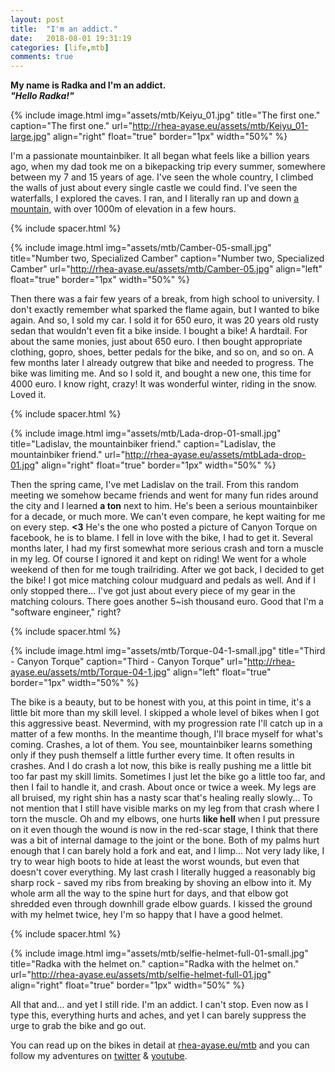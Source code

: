 ```yaml
---
layout: post
title:  "I'm an addict."
date:   2018-08-01 19:31:19
categories: [life,mtb]
comments: true
---
```


**My name is Radka and I'm an addict.**
<br />**_"Hello Radka!"_**

<!--more-->

{% include image.html
  img="assets/mtb/Keiyu_01.jpg"
  title="The first one."
  caption="The first one."
  url="http://rhea-ayase.eu/assets/mtb/Keiyu_01-large.jpg"
  align="right"
  float="true"
  border="1px"
  width="50%"
%}

I'm a passionate mountainbiker. It all began what feels like a billion years ago, when my dad took me on a bikepacking trip every summer, somewhere between my 7 and 15 years of age. I've seen the whole country, I climbed the walls of just about every single castle we could find. I've seen the waterfalls, I explored the caves. I ran, and I literally ran up and down [a mountain](https://en.wikipedia.org/wiki/Rysy), with over 1000m of elevation in a few hours.

{% include spacer.html %}

{% include image.html
  img="assets/mtb/Camber-05-small.jpg"
  title="Number two, Specialized Camber"
  caption="Number two, Specialized Camber"
  url="http://rhea-ayase.eu/assets/mtb/Camber-05.jpg"
  align="left"
  float="true"
  border="1px"
  width="50%"
%}

Then there was a fair few years of a break, from high school to university. I don't exactly remember what sparked the flame again, but I wanted to bike again. And so, I sold my car. I sold it for 650 euro, it was 20 years old rusty sedan that wouldn't even fit a bike inside. I bought a bike! A hardtail. For about the same monies, just about 650 euro. I then bought appropriate clothing, gopro, shoes, better pedals for the bike, and so on, and so on. A few months later I already outgrew that bike and needed to progress. The bike was limiting me. And so I sold it, and bought a new one, this time for 4000 euro. I know right, crazy! It was wonderful winter, riding in the snow. Loved it.

{% include spacer.html %}

{% include image.html
  img="assets/mtb/Lada-drop-01-small.jpg"
  title="Ladislav, the mountainbiker friend."
  caption="Ladislav, the mountainbiker friend."
  url="http://rhea-ayase.eu/assets/mtbLada-drop-01.jpg"
  align="right"
  float="true"
  border="1px"
  width="50%"
%}

Then the spring came, I've met Ladislav on the trail. From this random meeting we somehow became friends and went for many fun rides around the city and I learned **a ton** next to him. He's been a serious mountainbiker for a decade, or much more. We can't even compare, he kept waiting for me on every step. **<3** He's the one who posted a picture of Canyon Torque on facebook, he is to blame. I fell in love with the bike, I had to get it. Several months later, I had my first somewhat more serious crash and torn a muscle in my leg. Of course I ignored it and kept on riding! We went for a whole weekend of then for me tough trailriding. After we got back, I decided to get the bike! I got mice matching colour mudguard and pedals as well. And if I only stopped there... I've got just about every piece of my gear in the matching colours. There goes another 5~ish thousand euro. Good that I'm a "software engineer," right?

{% include spacer.html %}

{% include image.html
  img="assets/mtb/Torque-04-1-small.jpg"
  title="Third - Canyon Torque"
  caption="Third - Canyon Torque"
  url="http://rhea-ayase.eu/assets/mtb/Torque-04-1.jpg"
  align="left"
  float="true"
  border="1px"
  width="50%"
%}

The bike is a beauty, but to be honest with you, at this point in time, it's a little bit more than my skill level. I skipped a whole level of bikes when I got this aggressive beast. Nevermind, with my progression rate I'll catch up in a matter of a few months. In the meantime though, I'll brace myself for what's coming. Crashes, a lot of them. You see, mountainbiker learns something only if they push themself a little further every time. It often results in crashes. And I do crash a lot now, this bike is really pushing me a little bit too far past my skill limits. Sometimes I just let the bike go a little too far, and then I fail to handle it, and crash. About once or twice a week. My legs are all bruised, my right shin has a nasty scar that's healing really slowly... To not mention that I still have visible marks on my leg from that crash where I torn the muscle. Oh and my elbows, one hurts **like hell** when I put pressure on it even though the wound is now in the red-scar stage, I think that there was a bit of internal damage to the joint or the bone. Both of my palms hurt enough that I can barely hold a fork and eat, and I limp... Not very lady like, I try to wear high boots to hide at least the worst wounds, but even that doesn't cover everything. My last crash I literally hugged a reasonably big sharp rock - saved my ribs from breaking by shoving an elbow into it. My whole arm all the way to the spine hurt for days, and that elbow got shredded even through downhill grade elbow guards. I kissed the ground with my helmet twice, hey I'm so happy that I have a good helmet.

{% include spacer.html %}

{% include image.html
  img="assets/mtb/selfie-helmet-full-01-small.jpg"
  title="Radka with the helmet on."
  caption="Radka with the helmet on."
  url="http://rhea-ayase.eu/assets/mtb/selfie-helmet-full-01.jpg"
  align="right"
  float="true"
  border="1px"
  width="50%"
%}

All that and... and yet I still ride. I'm an addict. I can't stop. Even now as I type this, everything hurts and aches, and yet I can barely suppress the urge to grab the bike and go out.

You can read up on the bikes in detail at [rhea-ayase.eu/mtb](https://rhea-ayase.eu/mtb) and you can follow my adventures on [twitter](https://twitter.com/RheaAyase) & [youtube](https://youtube.com/RheaAyase).

